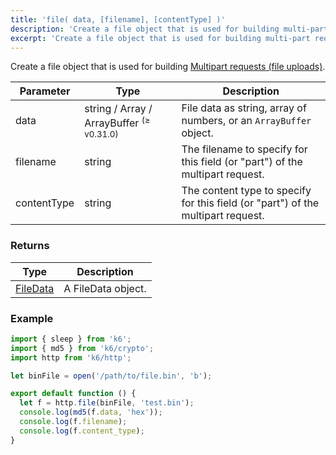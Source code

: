 ```yaml
---
title: 'file( data, [filename], [contentType] )'
description: 'Create a file object that is used for building multi-part requests.'
excerpt: 'Create a file object that is used for building multi-part requests.'
---
```


Create a file object that is used for building [Multipart requests (file uploads)](/examples/data-uploads#multipart-request-uploading-a-file).

| Parameter   | Type                                                | Description                                                                      |
| ----------- | --------------------------------------------------- | -------------------------------------------------------------------------------- |
| data        | string / Array / ArrayBuffer <sup>(≥ v0.31.0)</sup> | File data as string, array of numbers, or an `ArrayBuffer` object.               |
| filename    | string                                              | The filename to specify for this field (or "part") of the multipart request.     |
| contentType | string                                              | The content type to specify for this field (or "part") of the multipart request. |

### Returns

| Type                                               | Description        |
| -------------------------------------------------- | ------------------ |
| [FileData](/javascript-api/v0.31/k6-http/filedata) | A FileData object. |

### Example

<CodeGroup labels={[]}>

```javascript
import { sleep } from 'k6';
import { md5 } from 'k6/crypto';
import http from 'k6/http';

let binFile = open('/path/to/file.bin', 'b');

export default function () {
  let f = http.file(binFile, 'test.bin');
  console.log(md5(f.data, 'hex'));
  console.log(f.filename);
  console.log(f.content_type);
}
```

</CodeGroup>
